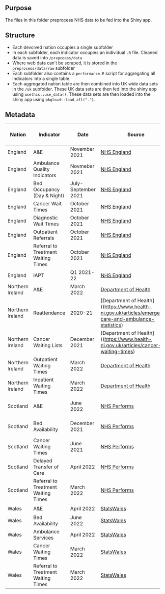 ## Purpose

The files in this folder preprocess NHS data to be fed into the Shiny app.

## Structure

- Each devolved nation occupies a single subfolder
- In each subfolder, each indicator occupies an individual `.R` file. Cleaned data is saved into `/prepcoess/data`
- Where web data can't be scraped, it is stored in the `preprocess/data/raw` subfolder
- Each subfolder also contains a `performance.R` script for aggregating all indicators into a single table.
- Each aggregated nation table are then combined into UK wide data sets in the `/uk` subfolder. These UK data sets are then fed into the shiny app using `usethis::use_data()`. These data sets are then loaded into the shiny app using `pkgload::load_all(".")`.

## Metadata
| Nation           | Indicator                           | Date                | Source                                                                                                                                                                                                                                | License                                                                                 | Last Updated | Reflected in Dashboard |
| ------------------ | ------------------------------------- | --------------------- | --------------------------------------------------------------------------------------------------------------------------------------------------------------------------------------------------------------------------------------- | ----------------------------------------------------------------------------------------- | -------------- | ------------------------ |
| England          | A&E                                 | November 2021       | [NHS England](https://www.england.nhs.uk/statistics/statistical-work-areas/ae-waiting-times-and-activity/)                                                                                                                            | [OGLv3](https://www.nationalarchives.gov.uk/doc/open-government-licence/version/3/)     | 10.12.21     | :heavy_check_mark:     |
| England          | Ambulance Quality Indicators        | Novmeber 2021       | [NHS England](https://www.england.nhs.uk/statistics/statistical-work-areas/ambulance-quality-indicators/)                                                                                                                             | [OGLv3](https://www.nationalarchives.gov.uk/doc/open-government-licence/version/3/)     | 10.12.21     | :heavy_check_mark:     |
| England          | Bed Occupancy (Day & Night)         | July-September 2021 | [NHS England](https://www.england.nhs.uk/statistics/statistical-work-areas/bed-availability-and-occupancy/)                                                                                                                           | [OGLv3](https://www.nationalarchives.gov.uk/doc/open-government-licence/version/3/)     | 10.12.21     | :heavy_check_mark:     |
| England          | Cancer Wait Times                   | October 2021        | [NHS England](https://www.england.nhs.uk/statistics/statistical-work-areas/cancer-waiting-times/)                                                                                                                                     | [OGLv3](https://www.nationalarchives.gov.uk/doc/open-government-licence/version/3/)     | 10.12.21     | :heavy_check_mark:     |
| England          | Diagnostic Wait Times               | October 2021        | [NHS England](https://www.england.nhs.uk/statistics/statistical-work-areas/diagnostics-waiting-times-and-activity/)                                                                                                                   | [OGLv3](https://www.nationalarchives.gov.uk/doc/open-government-licence/version/3/)     | 10.12.21     | :heavy_check_mark:     |
| England          | Outpatient Referrals                | October 2021        | [NHS England](https://www.england.nhs.uk/statistics/statistical-work-areas/outpatient-referrals/)                                                                                                                                     | [OGLv3](https://www.nationalarchives.gov.uk/doc/open-government-licence/version/3/)     | 10.12.21     | :heavy_check_mark:     |
| England          | Referral to Treatment Waiting Times | October 2021        | [NHS England](https://www.england.nhs.uk/statistics/statistical-work-areas/rtt-waiting-times/)                                                                                                                                        | [OGLv3](https://www.nationalarchives.gov.uk/doc/open-government-licence/version/3/)     | 10.12.21     | :heavy_check_mark:     |
| England          | IAPT                                | Q1 2021-22          | [NHS England](https://digital.nhs.uk/data-and-information/publications/statistical/psychological-therapies-report-on-the-use-of-iapt-services/june-2021-final-including-reports-on-the-iapt-pilots-and-quarter-1-data-2021-22)        | [OGLv3](https://www.nationalarchives.gov.uk/doc/open-government-licence/version/3/)     | 10.12.21     | :heavy_check_mark:     |
| Northern Ireland | A&E                                 | March 2022      | [Department of Health](https://www.health-ni.gov.uk/articles/emergency-care-waiting-times)                                                                                                                                            | [OGLv3](https://www.health-ni.gov.uk/crown-copyright)                                   | 16.06.2022     | :heavy_check_mark:     |
| Northern Ireland | Reattendance                        | 2020-21             | [Department of Health]((https://www.health-ni.gov.uk/articles/emergency-care-and-ambulance-statistics)                                                                                                                                                                                 | [OGLv3](https://www.health-ni.gov.uk/crown-copyright)                                   | 16.06.2022     | :heavy_check_mark:     |
| Northern Ireland | Cancer Waiting Lists                | December 2021           | [Department of Health]((https://www.health-ni.gov.uk/articles/cancer-waiting-times)                                                                                    | [OGLv3](https://www.health-ni.gov.uk/crown-copyright)                                   | 16.06.2022     | :heavy_check_mark:     |
| Northern Ireland | Outpatient Waiting Times            | March 2022      | [Department of Health](https://www.health-ni.gov.uk/articles/outpatient-waiting-times)                                                                                        | [OGLv3](https://www.health-ni.gov.uk/crown-copyright)                                   | 16.06.2022     | :heavy_check_mark:     |
| Northern Ireland | Inpatient Waiting Times             | March 2022      | [Department of Health](https://www.health-ni.gov.uk/articles/inpatient-waiting-times)                                                                            | [OGLv3](https://www.health-ni.gov.uk/crown-copyright)                                   | 16.06.2022     | :heavy_check_mark:     |
| Scotland         | A&E                                 | June 2022           | [NHS Performs](https://www.nhsperforms.scot/)                                                                                                                                                                                         | [Written permission received](https://www.nhsperforms.scot/terms-conditions/copyright/) | 16.06.2022             | :heavy_check_mark:                       |
| Scotland         | Bed Availability                    | December 2021       | [NHS Performs](https://www.nhsperforms.scot/)                                                                                                                                                                                         | [Written permission received](https://www.nhsperforms.scot/terms-conditions/copyright/) | 16.06.2022             | :heavy_check_mark:                       |
| Scotland         | Cancer Waiting Times                | June 2021          | [NHS Performs](https://www.nhsperforms.scot/)                                                                                                                                                                                         | [Written permission received](https://www.nhsperforms.scot/terms-conditions/copyright/) | 16.06.2022             | :heavy_check_mark:                       |
| Scotland         | Delayed Transfer of Care            | April 2022          | [NHS Performs](https://www.nhsperforms.scot/)                                                                                                                                                                                         | [Written permission received](https://www.nhsperforms.scot/terms-conditions/copyright/) | 16.06.2022             | :heavy_check_mark:                       |
| Scotland         | Referral to Treatment Waiting Times | March 2022          | [NHS Performs](https://www.nhsperforms.scot/)                                                                                                                                                                                         | [Written permission received](https://www.nhsperforms.scot/terms-conditions/copyright/) | 16.06.2022             | :heavy_check_mark:                       |
| Wales            | A&E                                 | April 2022        | [StatsWales](https://statswales.gov.wales/Catalogue/Health-and-Social-Care/NHS-Hospital-Waiting-Times/Accident-and-Emergency)                                                                                                         | [OGLv3](https://www.nationalarchives.gov.uk/doc/open-government-licence/version/3/)     | 16.06.2022     | :heavy_check_mark:     |
| Wales            | Bed Availability                    | June 2022       | [StatsWales](https://statswales.gov.wales/Catalogue/Health-and-Social-Care/NHS-Hospital-Activity/nhs-activity-and-capacity-during-the-coronavirus-pandemic/nhsbeds-by-date-localhealthboard)                                          | [OGLv3](https://www.nationalarchives.gov.uk/doc/open-government-licence/version/3/)     | 16.06.2022     | :heavy_check_mark:     |
| Wales            | Ambulance Services                  | April 2022        | [StatsWales](https://statswales.gov.wales/Catalogue/Health-and-Social-Care/NHS-Performance/Ambulance-Services)                                                                                                                        | [OGLv3](https://www.nationalarchives.gov.uk/doc/open-government-licence/version/3/)     | 16.06.2022     | :heavy_check_mark:     |
| Wales            | Cancer Waiting Times                | March 2022      | [StatsWales](https://statswales.gov.wales/Catalogue/Health-and-Social-Care/NHS-Hospital-Waiting-Times/Cancer-Waiting-Times/Monthly/suspectedcancerpathwayclosedpathways-by-localhealthboard-tumoursite-agegroup-gender-measure-month) | [OGLv3](https://www.nationalarchives.gov.uk/doc/open-government-licence/version/3/)     | 16.06.2022     | :heavy_check_mark:     |
| Wales            | Referral to Treatment Waiting Times | March 2022      | [StatsWales](https://statswales.gov.wales/Catalogue/Health-and-Social-Care/NHS-Hospital-Waiting-Times/Referral-to-Treatment/patientpathwayswaitingtostarttreatment-by-month-groupedweeks-treatmentfunction)                           | [OGLv3](https://www.nationalarchives.gov.uk/doc/open-government-licence/version/3/)     | 16.06.2022     | :heavy_check_mark:     |
